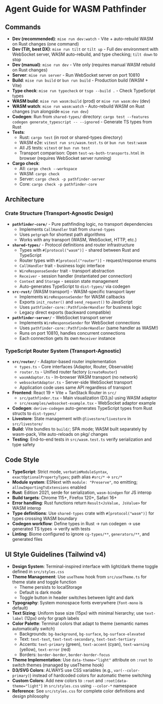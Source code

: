 # Agent Guide for WASM Pathfinder

## Commands
- **Dev (recommended)**: `mise run dev:watch` - Vite + auto-rebuild WASM on Rust changes (one command)
- **Dev (Tilt, best DX)**: `mise run tilt` or `tilt up` - Full dev environment with WebSocket server, WASM auto-rebuild, and type checking; `tilt down` to stop
- **Dev (manual)**: `mise run dev` - Vite only (requires manual WASM rebuild on Rust changes)
- **Server**: `mise run server` - Run WebSocket server on port 10810
- **Build**: `mise run build` or `bun run build` - Production build (WASM + Vite)
- **Type check**: `mise run typecheck` or `tsgo --build .` - Check TypeScript types
- **WASM build**: `mise run wasm:build` (prod) or `mise run wasm:dev` (dev)
- **WASM watch**: `mise run wasm:watch` - Auto-rebuild WASM on Rust changes (run alongside `mise run dev`)
- **Codegen**: Run from `shared-types/` directory: `cargo test --features codegen generate_typescript -- --ignored` - Generate TS types from Rust
- **Tests**: 
  - Rust: `cargo test` (in root or shared-types directory)
  - WASM e2e: `vitest run src/wasm.test.ts` or `bun run test:wasm`
  - All JS tests: `vitest` or `bun run test`
  - Transport comparison: Open `test-ws-both-transports.html` in browser (requires WebSocket server running)
- **Cargo check**: 
  - All: `cargo check --workspace`
  - WASM: `cargo check`
  - Server: `cargo check -p pathfinder-server`
  - Core: `cargo check -p pathfinder-core`

## Architecture

### Crate Structure (Transport-Agnostic Design)
- **`pathfinder-core/`** - Pure pathfinding logic, no transport dependencies
  - Implements `CallHandler` trait from `shared-types`
  - Uses `petgraph` for shortest path algorithms
  - Works with any transport (WASM, WebSocket, HTTP, etc.)
- **`shared-types/`** - Protocol definitions and router infrastructure
  - Types with `#[protocol("wasm")]` - shared between Rust and TypeScript
  - Router types with `#[protocol("router")]` - request/response enums
  - `CallHandler` trait - business logic interface
  - `WireResponseSender` trait - transport abstraction
  - `Receiver` - session handler (instantiated per connection)
  - `Context` and `Storage` - session state management
  - Auto-generates TypeScript to `dist-types/` via codegen
- **`src-rust/`** (WASM transport) - WASM-specific transport layer
  - Implements `WireResponseSender` for WASM callbacks
  - Exports `init_router()` and `send_request()` to JavaScript
  - Uses `pathfinder-core::PathfinderHandler` for business logic
  - Legacy direct exports (backward compatible)
- **`pathfinder-server/`** - WebSocket transport server
  - Implements `WireResponseSender` for WebSocket connections
  - Uses `pathfinder-core::PathfinderHandler` (same handler as WASM!)
  - Runs on port 10810, handles concurrent connections
  - Each connection gets its own `Receiver` instance

### TypeScript Router System (Transport-Agnostic)
- **`src/router/`** - Adaptor-based router implementation
  - `types.ts` - Core interfaces (Adaptor, Router, Observable)
  - `router.ts` - Unified router factory (`createRouter`)
  - `wasmAdaptor.ts` - In-browser WASM transport (no network)
  - `websocketAdaptor.ts` - Server-side WebSocket transport
  - Application code uses same API regardless of transport
- **Frontend**: React 19 + Vite + TanStack Router in `src/`
  - `src/pathfinder.tsx` - Main visualization (D3.js) using WASM adaptor
  - `src/examples/websocket-example.tsx` - WebSocket adaptor example
- **Codegen**: `derive-codegen` auto-generates TypeScript types from Rust structs to `dist-types/`
- **Livestore**: State management with `@livestore/livestore` in `src/livestore/`
- **Build**: Vite bundles to `build/`; SPA mode; WASM built separately by wasm-pack, Vite auto-reloads on pkg/ changes
- **Testing**: End-to-end tests in `src/wasm.test.ts` verify serialization and type safety

## Code Style
- **TypeScript**: Strict mode, `verbatimModuleSyntax`, `exactOptionalPropertyTypes`; path alias `#src/*` → `src/*`
- **Module system**: ESNext with `module: "Preserve"`, no emitting; `allowImportingTsExtensions` enabled
- **Rust**: Edition 2021, serde for serialization, `wasm-bindgen` for JS interop
- **Build targets**: Chrome 115+, Firefox 120+, Safari 16+
- **Error handling**: Rust functions return `Result<JsValue, JsValue>` for WASM interop
- **Type definitions**: Use `shared-types` crate with `#[protocol("wasm")]` for types crossing WASM boundary
- **Codegen workflow**: Define types in Rust → run codegen → use generated TS types → verify with tests
- **Linting**: Biome configured to ignore `cg-types/**`, `generators/**`, and generated files

## UI Style Guidelines (Tailwind v4)
- **Design System**: Terminal-inspired interface with light/dark theme toggle defined in `src/styles.css`
- **Theme Management**: Use `useTheme` hook from `src/useTheme.ts` for theme state and toggle function
  - Theme persists to localStorage
  - Default is dark mode
  - Toggle button in header switches between light and dark
- **Typography**: System monospace fonts everywhere (`font-mono` is default)
- **Text Sizing**: Uniform base size (15px) with minimal hierarchy; use `text-label` (12px) only for graph labels
- **Color Palette**: Terminal colors that adapt to theme (semantic names automatically switch)
  - Backgrounds: `bg-background`, `bg-surface`, `bg-surface-elevated`
  - Text: `text-text`, `text-text-secondary`, `text-text-tertiary`
  - Accents: `text-primary` (green), `text-accent` (cyan), `text-warning` (yellow), `text-error` (red)
  - Borders: `border-border`, `border-border-focus`
- **Theme Implementation**: Use `data-theme="light"` attribute on `:root` to switch themes (managed by useTheme hook)
- **D3/SVG Colors**: ALWAYS use CSS variables (e.g., `var(--color-primary)`) instead of hardcoded colors for automatic theme switching
- **Custom Colors**: Add new colors to `:root` and `:root[data-theme="light"]` in `src/styles.css` using `--color-*` namespace
- **Reference**: See `src/styles.css` for complete color definitions and design philosophy
